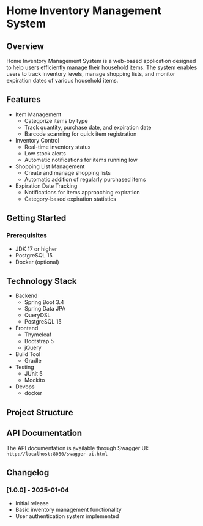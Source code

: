 # Home Inventory Management System

## Overview
Home Inventory Management System is a web-based application designed to help users efficiently manage their household items. The system enables users to track inventory levels, manage shopping lists, and monitor expiration dates of various household items.

## Features
- Item Management
  - Categorize items by type
  - Track quantity, purchase date, and expiration date
  - Barcode scanning for quick item registration
- Inventory Control
  - Real-time inventory status
  - Low stock alerts
  - Automatic notifications for items running low
- Shopping List Management
  - Create and manage shopping lists
  - Automatic addition of regularly purchased items
- Expiration Date Tracking
  - Notifications for items approaching expiration
  - Category-based expiration statistics

## Getting Started
### Prerequisites
- JDK 17 or higher
- PostgreSQL 15
- Docker (optional)


## Technology Stack
- Backend
  - Spring Boot 3.4
  - Spring Data JPA
  - QueryDSL
  - PostgreSQL 15
- Frontend
  - Thymeleaf
  - Bootstrap 5
  - jQuery
- Build Tool
  - Gradle
- Testing
  - JUnit 5
  - Mockito
- Devops
  - docker


## Project Structure


## API Documentation
The API documentation is available through Swagger UI:
`http://localhost:8080/swagger-ui.html`

## Changelog
### [1.0.0] - 2025-01-04
- Initial release
- Basic inventory management functionality
- User authentication system implemented
